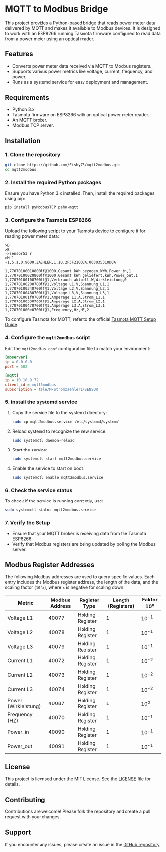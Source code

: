 # MQTT to Modbus Bridge

This project provides a Python-based bridge that reads power meter data delivered by MQTT and makes it available to Modbus devices. It is designed to work with an ESP8266 running Tasmota firmware configured to read data from a power meter using an optical reader.

## Features

- Converts power meter data received via MQTT to Modbus registers.
- Supports various power metrics like voltage, current, frequency, and power.
- Runs as a systemd service for easy deployment and management.

## Requirements

- Python 3.x
- Tasmota firmware on ESP8266 with an optical power meter reader.
- An MQTT broker.
- Modbus TCP server.

## Installation

### 1. Clone the repository

```bash
git clone https://github.com/Fishy78/mqtt2modbus.git
cd mqtt2modbus
```

### 2. Install the required Python packages

Ensure you have Python 3.x installed. Then, install the required packages using pip:

```bash
pip install pyModbusTCP paho-mqtt
```

### 3. Configure the Tasmota ESP8266

Upload the following script to your Tasmota device to configure it for reading power meter data:

```plaintext
>D
>B
->sensor53 r
>M 1
+1,5,s,0,9600,ZAEHLER,1,10,2F3F210D0A,063035310D0A

1,77070100010800ff@1000,Gesamt kWh bezogen,kWh,Power_in,1
1,77070100020800ff@1000,Gesamt kWh geliefert,kWh,Power_out,1
1,77070100100700ff@1,Verbrauch aktuell,W,Wirkleistung,0
1,77070100200700ff@1,Voltage L1,V,Spannung_L1,1
1,77070100340700ff@1,Voltage L2,V,Spannung_L2,1
1,77070100480700ff@1,Voltage L3,V,Spannung_L3,1
1,770701001f0700ff@1,Amperage L1,A,Strom_L1,1
1,77070100330700ff@1,Amperage L2,A,Strom_L2,1
1,77070100470700ff@1,Amperage L3,A,Strom_L3,1
1,770701000e0700ff@1,Frequency,Hz,HZ,2
```

To configure Tasmota for MQTT, refer to the official [Tasmota MQTT Setup Guide](https://tasmota.github.io/docs/MQTT/).

### 4. Configure the `mqtt2modbus` script

Edit the `mqtt2modbus.conf` configuration file to match your environment:

```ini
[mbserver]
ip = 0.0.0.0
port = 502

[mqtt]
ip = 10.10.9.72
client_id = mqtt2modbus
subscription = tele/M-Stromzaehler1/SENSOR
```

### 5. Install the systemd service

1. Copy the service file to the systemd directory:

   ```bash
   sudo cp mqtt2modbus.service /etc/systemd/system/
   ```

2. Reload systemd to recognize the new service:

   ```bash
   sudo systemctl daemon-reload
   ```

3. Start the service:

   ```bash
   sudo systemctl start mqtt2modbus.service
   ```

4. Enable the service to start on boot:

   ```bash
   sudo systemctl enable mqtt2modbus.service
   ```

### 6. Check the service status

To check if the service is running correctly, use:

```bash
sudo systemctl status mqtt2modbus.service
```

### 7. Verify the Setup

- Ensure that your MQTT broker is receiving data from the Tasmota ESP8266.
- Verify that Modbus registers are being updated by polling the Modbus server.

## Modbus Register Addresses

The following Modbus addresses are used to query specific values. Each entry includes the Modbus register address, the length of the data, and the scaling factor (`10^x`), where `x` is negative for scaling down:

| **Metric**         | **Modbus Address** | **Register Type** | **Length (Registers)** | **Faktor 10<sup>x</sup>** |
|--------------------|---------------------|-------------------|------------------------|-----------------|
| Voltage L1         | 40077               | Holding Register  | 1                      | 10<sup>-1</sup>           |
| Voltage L2         | 40078               | Holding Register  | 1                      | 10<sup>-1</sup>           |
| Voltage L3         | 40079               | Holding Register  | 1                      | 10<sup>-1</sup>           |
| Current L1         | 40072               | Holding Register  | 1                      | 10<sup>-2</sup>           |
| Current L2         | 40073               | Holding Register  | 1                      | 10<sup>-2</sup>           |
| Current L3         | 40074               | Holding Register  | 1                      | 10<sup>-2</sup>           |
| Power (Wirkleistung) | 40087             | Holding Register  | 1                      | 10<sup>0</sup>            |
| Frequency (HZ)     | 40070               | Holding Register  | 1                      | 10<sup>-1</sup>            |
| Power_in           | 40090               | Holding Register  | 1                      | 10<sup>-1</sup>           |
| Power_out          | 40091               | Holding Register  | 1                      | 10<sup>-1</sup>           |

## License

This project is licensed under the MIT License. See the [LICENSE](LICENSE) file for details.

## Contributing

Contributions are welcome! Please fork the repository and create a pull request with your changes.

## Support

If you encounter any issues, please create an issue in the [GitHub repository](https://github.com/Fishy78/mqtt2modbus/issues).
